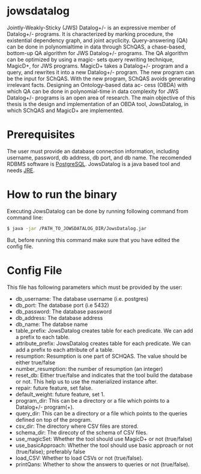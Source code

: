 # jowsdatalog

Jointly-Weakly-Sticky (JWS) Datalog+/- is an expressive member of Datalog+/-
programs. It is characterized by marking procedure, the existential dependency
graph, and joint acyclicity. Query-answering (QA) can be done in polynomialtime
in data through SChQAS, a chase-based, bottom-up QA algorithm for JWS
Datalog+/- programs. The QA algorithm can be optimized by using a magic-
sets query rewriting technique, MagicD+, for JWS programs. MagicD+ takes
a Datalog+/- program and a query, and rewrites it into a new Datalog+/- program.
The new program can be the input for SChQAS. With the new program,
SChQAS avoids generating irrelevant facts. Designing an Ontology-based data ac-
cess (OBDA) with which QA can be done in polynomial-time in data complexity
for JWS Datalog+/- programs is an open area of research. The main objective of
this thesis is the design and implementation of an OBDA tool, JowsDatalog,
in which SChQAS and MagicD+ are implemented.

# Prerequisites
The user must provide an database connection information, including username, password, db address, db port, and db name. The recomended RDBMS software is [PostgreSQL].  JowsDatalog is a java based tool and needs [JRE].



# How to run the binary
Executing JowsDatalog can be done by running following command from command line:
```sh
$ java -jar /PATH_TO_JOWSDATALOG_DIR/JowsDatalog.jar
```
But, before running this command make sure that you have edited the config file. 

# Config File

This file has following parameters which must be provided by the user:

  - db_username: The database username (i.e. postgres)
  - db_port: The database port (i.e 5432)
  - db_password: The database password
  - db_address: The database address
  - db_name: The databse name
  - table_prefix: JowsDatalog creates table for each predicate. We can add a prefix to each table.
  - attribute_prefix: JowsDatalog creates table for each predicate. We can add a prefix to each attribute of a table.
  - resumption: Resumption is one part of SCHQAS. The value should be either true/false
  - number_resumption: the number of resumption (an integer)
  - reset_db: Either true/false and indicates that the tool build the database or not. This help us to use the materialized instance after. 
  - repair: future feature, set false.
  - default_weight: future feature, set 1.
  - program_dir: This can be a directory or a file which points to a Datalog+/- program(+).
  - query_dir: This can be a directory or a file which points to the queries defined on top of the program.
  - csv_dir: The directory where CSV files are stored.
  - schema_dir: The direcoty of the schema of CSV files.
  - use_magicSet: Whether the tool should use MagicD+ or not (true/false)
  - use_basicApproach: Whether the tool should use basic approach or not (true/false); preferably false
  - load_CSV: Whether to load CSVs or not (true/false).
  - printQans: Whether to show the answers to queries or not (true/false).

[PostgreSQL]: <http://www.postgresqltutorial.com/>
[JRE]: <https://www.oracle.com/technetwork/java/javase/downloads/jre8-downloads-2133155.html>
